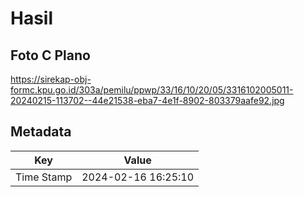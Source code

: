 # Hasil

## Foto C Plano

https://sirekap-obj-formc.kpu.go.id/303a/pemilu/ppwp/33/16/10/20/05/3316102005011-20240215-113702--44e21538-eba7-4e1f-8902-803379aafe92.jpg


## Metadata

| Key        | Value               |
| ---------- | ------------------- |
| Time Stamp | 2024-02-16 16:25:10 |



